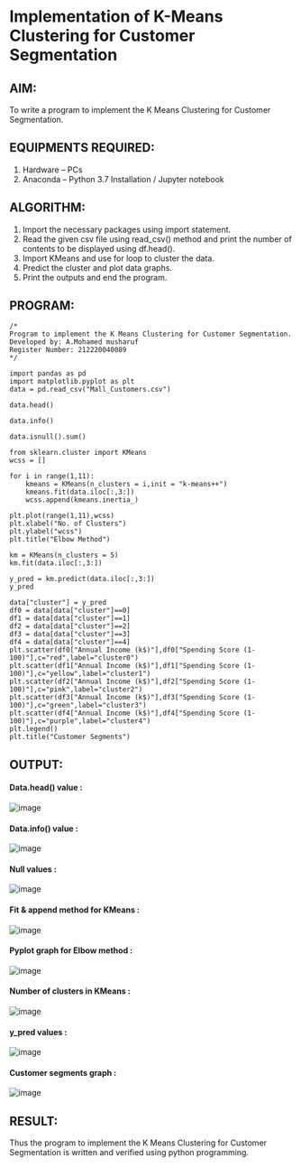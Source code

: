 # Implementation of K-Means Clustering for Customer Segmentation

## AIM:
To write a program to implement the K Means Clustering for Customer Segmentation.

## EQUIPMENTS REQUIRED:
1. Hardware – PCs
2. Anaconda – Python 3.7 Installation / Jupyter notebook

## ALGORITHM:
1. Import the necessary packages using import statement.
2. Read the given csv file using read_csv() method and print the number of contents to be displayed using df.head().
3. Import KMeans and use for loop to cluster the data.
4. Predict the cluster and plot data graphs.
5. Print the outputs and end the program.

## PROGRAM:
```
/*
Program to implement the K Means Clustering for Customer Segmentation.
Developed by: A.Mohamed musharuf
Register Number: 212220040089 
*/
```

```
import pandas as pd
import matplotlib.pyplot as plt
data = pd.read_csv("Mall_Customers.csv")

data.head()

data.info()

data.isnull().sum()

from sklearn.cluster import KMeans
wcss = []

for i in range(1,11):
    kmeans = KMeans(n_clusters = i,init = "k-means++")
    kmeans.fit(data.iloc[:,3:])
    wcss.append(kmeans.inertia_)

plt.plot(range(1,11),wcss)
plt.xlabel("No. of Clusters")
plt.ylabel("wcss")
plt.title("Elbow Method")

km = KMeans(n_clusters = 5)
km.fit(data.iloc[:,3:])

y_pred = km.predict(data.iloc[:,3:])
y_pred

data["cluster"] = y_pred
df0 = data[data["cluster"]==0]
df1 = data[data["cluster"]==1]
df2 = data[data["cluster"]==2]
df3 = data[data["cluster"]==3]
df4 = data[data["cluster"]==4]
plt.scatter(df0["Annual Income (k$)"],df0["Spending Score (1-100)"],c="red",label="cluster0")
plt.scatter(df1["Annual Income (k$)"],df1["Spending Score (1-100)"],c="yellow",label="cluster1")
plt.scatter(df2["Annual Income (k$)"],df2["Spending Score (1-100)"],c="pink",label="cluster2")
plt.scatter(df3["Annual Income (k$)"],df3["Spending Score (1-100)"],c="green",label="cluster3")
plt.scatter(df4["Annual Income (k$)"],df4["Spending Score (1-100)"],c="purple",label="cluster4")
plt.legend()
plt.title("Customer Segments")
```

## OUTPUT:
#### Data.head() value :

![image](https://github.com/vishnudorigundla/Implementation-of-K-Means-Clustering-for-Customer-Segmentation/assets/94175324/96cd8e44-f496-4b88-8873-54df932c3d6e)

#### Data.info() value :

![image](https://github.com/vishnudorigundla/Implementation-of-K-Means-Clustering-for-Customer-Segmentation/assets/94175324/6ec08183-36fc-4daf-b9c2-85a25cba3f88)

#### Null values :

![image](https://github.com/vishnudorigundla/Implementation-of-K-Means-Clustering-for-Customer-Segmentation/assets/94175324/4972fd18-b621-465b-b1cb-5f9d8ccfc583)

#### Fit & append method for KMeans :

![image](https://github.com/vishnudorigundla/Implementation-of-K-Means-Clustering-for-Customer-Segmentation/assets/94175324/d40e12b7-31fc-4ae8-a1a0-e0e956931839)

#### Pyplot graph for Elbow method :

![image](https://github.com/vishnudorigundla/Implementation-of-K-Means-Clustering-for-Customer-Segmentation/assets/94175324/3391b805-be02-4e0d-b6f1-59a608a385c3)

#### Number of clusters in KMeans :

![image](https://github.com/vishnudorigundla/Implementation-of-K-Means-Clustering-for-Customer-Segmentation/assets/94175324/5c1a43ca-466f-442e-8488-03381cea8d59)

#### y_pred values :

![image](https://github.com/vishnudorigundla/Implementation-of-K-Means-Clustering-for-Customer-Segmentation/assets/94175324/e0f7247d-ccf8-4442-9620-c61f0dc44b0a)

#### Customer segments graph :

![image](https://github.com/vishnudorigundla/Implementation-of-K-Means-Clustering-for-Customer-Segmentation/assets/94175324/464757e3-2078-4837-a244-e04333736243)


## RESULT:
Thus the program to implement the K Means Clustering for Customer Segmentation is written and verified using python programming.
